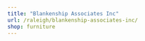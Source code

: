 ```yaml
---
title: "Blankenship Associates Inc"
url: /raleigh/blankenship-associates-inc/
shop: furniture
---
```

